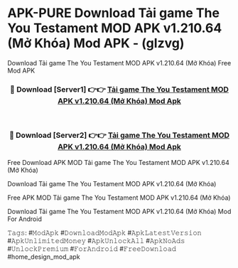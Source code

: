 # APK-PURE Download Tải game The You Testament MOD APK v1.210.64 (Mở Khóa) Mod APK - (glzvg)
Download Tải game The You Testament MOD APK v1.210.64 (Mở Khóa) Free Mod APK

<div align="center">
<h3>🔴 Download [Server1] 👉👉 <a href="https://apk-comot.site?title=Tải_game_The_You_Testament_MOD_APK_v1.210.64_(Mở_Khóa)">Tải game The You Testament MOD APK v1.210.64 (Mở Khóa) Mod Apk</a></h3><br>

<h3>🔴 Download [Server2] 👉👉 <a href="https://apk-comot.site?title=Tải_game_The_You_Testament_MOD_APK_v1.210.64_(Mở_Khóa)">Tải game The You Testament MOD APK v1.210.64 (Mở Khóa) Mod Apk</a></h3>
</div>


Free Download APK MOD Tải game The You Testament MOD APK v1.210.64 (Mở Khóa)

Download Tải game The You Testament MOD APK v1.210.64 (Mở Khóa) 

Free APK MOD Tải game The You Testament MOD APK v1.210.64 (Mở Khóa) 

Download Tải game The You Testament MOD APK v1.210.64 (Mở Khóa) Mod For Android

𝚃𝚊𝚐𝚜: #𝙼𝚘𝚍𝙰𝚙𝚔 #𝙳𝚘𝚠𝚗𝚕𝚘𝚊𝚍𝙼𝚘𝚍𝙰𝚙𝚔 #𝙰𝚙𝚔𝙻𝚊𝚝𝚎𝚜𝚝𝚅𝚎𝚛𝚜𝚒𝚘𝚗 #𝙰𝚙𝚔𝚄𝚗𝚕𝚒𝚖𝚒𝚝𝚎𝚍𝙼𝚘𝚗𝚎𝚢 #𝙰𝚙𝚔𝚄𝚗𝚕𝚘𝚌𝚔𝙰𝚕𝚕 #𝙰𝚙𝚔𝙽𝚘𝙰𝚍𝚜 #𝚄𝚗𝚕𝚘𝚌𝚔𝙿𝚛𝚎𝚖𝚒𝚞𝚖 #𝙵𝚘𝚛𝙰𝚗𝚍𝚛𝚘𝚒𝚍 #𝙵𝚛𝚎𝚎𝙳𝚘𝚠𝚗𝚕𝚘𝚊𝚍 #home_design_mod_apk